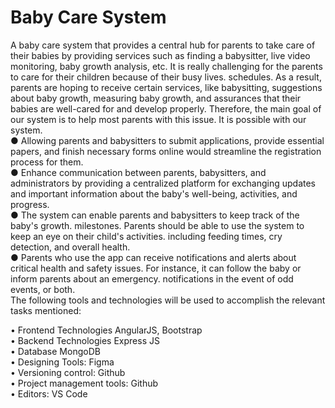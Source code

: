 # Baby Care System<br>
A baby care system that provides a central hub for parents to take care of their babies by providing services such as finding a babysitter, live video monitoring, baby growth analysis, etc. 
It is really challenging for the parents to care for their children because of their busy lives.
schedules. As a result, parents are hoping to receive certain services, like babysitting,
suggestions about baby growth, measuring baby growth, and assurances that their babies
are well-cared for and develop properly. Therefore, the main goal of our system is to help
most parents with this issue. It is possible with our system.<br>
● Allowing parents and babysitters to submit applications, provide essential papers, and finish
necessary forms online would streamline the registration process for them.<br>
● Enhance communication between parents, babysitters, and administrators by providing a
centralized platform for exchanging updates and important information about the baby's
well-being, activities, and progress.<br>
● The system can enable parents and babysitters to keep track of the baby's growth.
milestones. Parents should be able to use the system to keep an eye on their child's activities.
including feeding times, cry detection, and overall health.<br>
● Parents who use the app can receive notifications and alerts about critical health and safety
issues. For instance, it can follow the baby or inform parents about an emergency.
notifications in the event of odd events, or both.<br>
The following tools and technologies will be used to accomplish the relevant tasks mentioned:<br>

• Frontend Technologies AngularJS, Bootstrap<br>
• Backend Technologies Express JS<br>
• Database MongoDB<br>
• Designing Tools: Figma<br>
• Versioning control: Github<br>
• Project management tools: Github<br>
• Editors: VS Code
